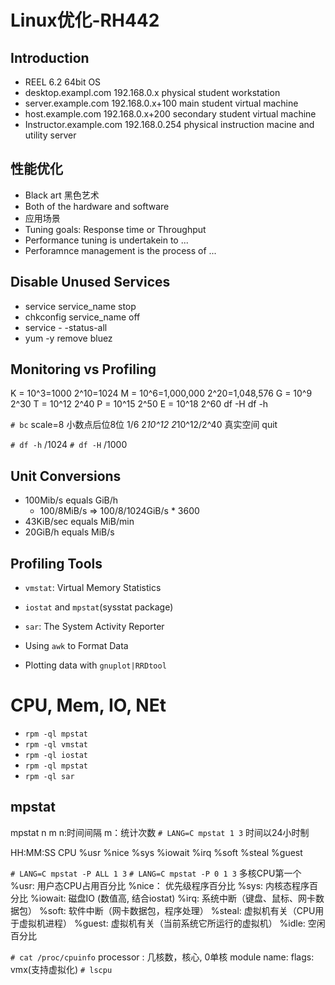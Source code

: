 # Linux优化-RH442

## Introduction
- REEL 6.2 64bit OS
- desktop.exampl.com 192.168.0.x physical student workstation
- server.example.com 192.168.0.x+100 main student virtual machine
- host.example.com 192.168.0.x+200 secondary student virtual machine
- Instructor.example.com 192.168.0.254 physical instruction macine and utility server

## 性能优化
- Black art 黑色艺术
- Both of the hardware and software
- 应用场景
- Tuning goals: Response time or Throughput
- Performance tuning is undertakein to ...
- Perforamnce management is the process of ...

## Disable Unused Services
- service service_name stop
- chkconfig service_name off
- service - -status-all
- yum -y remove bluez

## Monitoring vs Profiling

K = 10^3=1000		2^10=1024
M = 10^6=1,000,000	2^20=1,048,576
G = 10^9 			2^30
T = 10^12 			2^40
P = 10^15 			2^50
E = 10^18 			2^60
df -H 				df -h

`# bc`
scale=8 小数点后位8位
1/6
2*10^12
2*10^12/2^40 真实空间
quit

`# df -h` /1024
`# df -H` /1000

## Unit Conversions
- 100Mib/s equals 	GiB/h
	+ 100/8MiB/s => 100/8/1024GiB/s * 3600 
- 43KiB/sec equals 	MiB/min
- 20GiB/h equals 		MiB/s

## Profiling Tools
- `vmstat`: Virtual Memory Statistics
- `iostat` and `mpstat`(sysstat package)
- `sar`: The System Activity Reporter

- Using `awk` to Format Data
- Plotting data with `gnuplot|RRDtool`

# CPU, Mem, IO, NEt
- `rpm -ql mpstat`
- `rpm -ql vmstat`
- `rpm -ql iostat`
- `rpm -ql mpstat`
- `rpm -ql sar`

## mpstat
mpstat n m
n:时间间隔
m：统计次数 
`# LANG=C mpstat 1 3`
时间以24小时制

HH:MM:SS CPU %usr %nice %sys %iowait %irq %soft %steal %guest

`# LANG=C mpstat -P ALL 1 3`
`# LANG=C mpstat -P 0 1 3` 多核CPU第一个
%usr: 用户态CPU占用百分比
%nice： 优先级程序百分比
%sys: 内核态程序百分比
%iowait: 磁盘IO (数值高, 结合iostat)
%irq: 系统中断（键盘、鼠标、网卡数据包）
%soft: 软件中断（网卡数据包，程序处理）
%steal: 虚拟机有关（CPU用于虚拟机进程）
%guest: 虚拟机有关（当前系统它所运行的虚拟机）
%idle: 空闲百分比

`# cat /proc/cpuinfo`
processor : 几核数，核心, 0单核
module name: 
flags: vmx(支持虚拟化)
`# lscpu`
